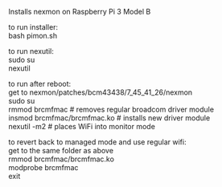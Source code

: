 Installs nexmon on Raspberry Pi 3 Model B

to run installer:   
bash pimon.sh

to run nexutil:  
sudo su  
nexutil  

to run after reboot:  
get to nexmon/patches/bcm43438/7_45_41_26/nexmon  
sudo su  
rmmod brcmfmac # removes regular broadcom driver module  
insmod brcmfmac/brcmfmac.ko # installs new driver module  
nexutil -m2 # places WiFi into monitor mode  

to revert back to managed mode and use regular wifi:  
get to the same folder as above  
rmmod brcmfmac/brcmfmac.ko  
modprobe brcmfmac  
exit  

